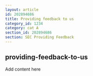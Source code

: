 ```yaml
---
layout: article
id: 202894686
title: Providing feedback to us
category_id: 1234
category: cat A
section_id: 202894686
section: SEC Providing Feedback
---
```


## providing-feedback-to-us

Add content here
